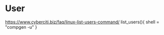 # User
https://www.cyberciti.biz/faq/linux-list-users-command/ list_users(){ shell = "compgen -u" }

